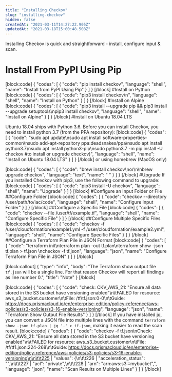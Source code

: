 ```yaml
---
title: "Installing Checkov"
slug: "installing-checkov"
hidden: false
createdAt: "2021-03-11T14:27:22.905Z"
updatedAt: "2021-03-18T15:00:48.508Z"
---
```

Installing Checkov is quick and straightforward - install, configure input & scan.

# Install From PyPI Using Pip
[block:code]
{
  "codes": [
    {
      "code": "pip install checkov",
      "language": "shell",
      "name": "Install from PyPI Using Pip"
    }
  ]
}
[/block]
#Install on Python
[block:code]
{
  "codes": [
    {
      "code": "pip3 install checkov\n",
      "language": "shell",
      "name": "Install on Python"
    }
  ]
}
[/block]
#Install on Alpine
[block:code]
{
  "codes": [
    {
      "code": "pip3 install --upgrade pip && pip3 install --upgrade setuptools\npip3 install checkov",
      "language": "shell",
      "name": "Install on Alpine"
    }
  ]
}
[/block]
#Install on Ubuntu 18.04 LTS

Ubuntu 18.04 ships with Python 3.6. Before you can install Checkov, you need to install python 3.7 (from the PPA repository):
[block:code]
{
  "codes": [
    {
      "code": "sudo apt update\nsudo apt install software-properties-common\nsudo add-apt-repository ppa:deadsnakes/ppa\nsudo apt install python3.7\nsudo apt install python3-pip\nsudo python3.7 -m pip install -U checkov #to install or upgrade checkov)",
      "language": "shell",
      "name": "Install on Ubuntu 18.04 LTS"
    }
  ]
}
[/block]
or using homebrew (MacOS only)

[block:code]
{
  "codes": [
    {
      "code": "brew install checkov\nor\n\nbrew upgrade checkov",
      "language": "text",
      "name": " "
    }
  ]
}
[/block]
#Upgrade
If you installed Checkov with pip3, use the following command to upgrade:
[block:code]
{
  "codes": [
    {
      "code": "pip3 install -U checkov",
      "language": "shell",
      "name": "Upgrade"
    }
  ]
}
[/block]
#Configure an Input Folder or File
##Configure Folder
[block:code]
{
  "codes": [
    {
      "code": "checkov --directory /user/path/to/iac/code",
      "language": "shell",
      "name": "Configure Input Folder"
    }
  ]
}
[/block]
##Configure a Specific File
[block:code]
{
  "codes": [
    {
      "code": "checkov --file /user/tf/example.tf",
      "language": "shell",
      "name": "Configure Specific File"
    }
  ]
}
[/block]
##Configure Multiple Specific Files
[block:code]
{
  "codes": [
    {
      "code": "checkov -f /user/cloudformation/example1.yml -f /user/cloudformation/example2.yml",
      "language": "shell",
      "name": "Configure Specific Files"
    }
  ]
}
[/block]
##Configure a Terraform Plan Pile in JSON Format
[block:code]
{
  "codes": [
    {
      "code": "terraform init\nterraform plan -out tf.plan\nterraform show -json tf.plan  > tf.json \ncheckov -f tf.json",
      "language": "json",
      "name": "Configure Terraform Plan File in JSON"
    }
  ]
}
[/block]

[block:callout]
{
  "type": "info",
  "body": "The Terraform show output file `tf.json` will be a single line. For that reason Checkov will report all findings as line number 0.",
  "title": "Note"
}
[/block]

[block:code]
{
  "codes": [
    {
      "code": "check: CKV_AWS_21: \"Ensure all data stored in the S3 bucket have versioning enabled\"\n\tFAILED for resource: aws_s3_bucket.customer\n\tFile: /tf/tf.json:0-0\n\tGuide: https://docs.prismacloud.io/en/enterprise-edition/policy-reference/aws-policies/s3-policies/s3-16-enable-versioning",
      "language": "json",
      "name": "Terraform Show Output File Results"
    }
  ]
}
[/block]
If you have installed jq, you can convert a JSON file into multiple lines with the command `terraform show -json tf.plan | jq '.' > tf.json`, making it easier to read the scan result.
[block:code]
{
  "codes": [
    {
      "code": "checkov -f tf.json\nCheck: CKV_AWS_21: \"Ensure all data stored in the S3 bucket have versioning enabled\"\n\tFAILED for resource: aws_s3_bucket.customer\n\tFile: /tf/tf1.json:224-268\n\tGuide: https://docs.prismacloud.io/en/enterprise-edition/policy-reference/aws-policies/s3-policies/s3-16-enable-versioning\n\n\t\t225 |               \"values\": {\n\t\t226 |                 \"acceleration_status\": \"\",\n\t\t227 |                 \"acl\": \"private\",\n\t\t228 |                 \"arn\": \"arn:aws:s3:::mybucket\",",
      "language": "json",
      "name": "Scan Results on Multiple Lines"
    }
  ]
}
[/block]